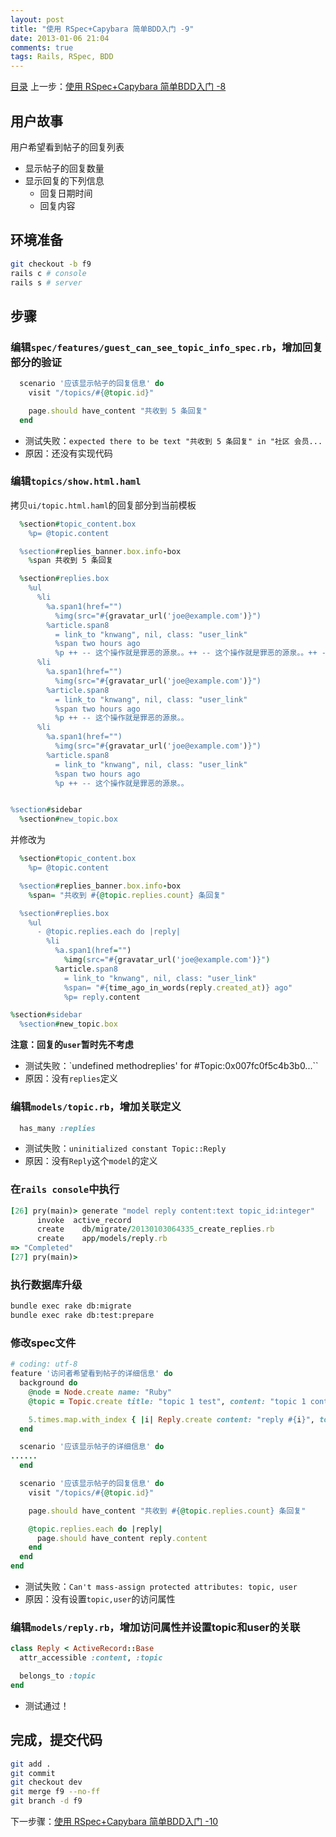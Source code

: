 ```yaml
---
layout: post
title: "使用 RSpec+Capybara 简单BDD入门 -9"
date: 2013-01-06 21:04
comments: true
tags: Rails, RSpec, BDD
---
```

[目录](/2013/01/06/ruby-china-clone-cover)
上一步：[使用 RSpec+Capybara 简单BDD入门 -8](/2013/01/06/ruby-china-clone-8)

## 用户故事

用户希望看到帖子的回复列表

- 显示帖子的回复数量
- 显示回复的下列信息
    - 回复日期时间
    - 回复内容

## 环境准备

```bash
git checkout -b f9
rails c # console
rails s # server
```

## 步骤

### 编辑`spec/features/guest_can_see_topic_info_spec.rb`，增加回复部分的验证

```rb
  scenario '应该显示帖子的回复信息' do
    visit "/topics/#{@topic.id}"

    page.should have_content "共收到 5 条回复"
  end
```

- 测试失败：`expected there to be text "共收到 5 条回复" in "社区 会员...`
- 原因：还没有实现代码

### 编辑`topics/show.html.haml`

拷贝`ui/topic.html.haml`的回复部分到当前模板

```rb
  %section#topic_content.box
    %p= @topic.content

  %section#replies_banner.box.info-box
    %span 共收到 5 条回复

  %section#replies.box
    %ul
      %li
        %a.span1(href="")
          %img(src="#{gravatar_url('joe@example.com')}")
        %article.span8
          = link_to "knwang", nil, class: "user_link"
          %span two hours ago
          %p ++ -- 这个操作就是罪恶的源泉。。++ -- 这个操作就是罪恶的源泉。。++ -- 这个操作就是罪恶的源泉。。++ -- 这个操作就是罪恶的源泉。。++ -- 这个操作就是罪恶的源泉。。++ -- 这个操作就是罪恶的源泉。。
      %li
        %a.span1(href="")
          %img(src="#{gravatar_url('joe@example.com')}")
        %article.span8
          = link_to "knwang", nil, class: "user_link"
          %span two hours ago
          %p ++ -- 这个操作就是罪恶的源泉。。
      %li
        %a.span1(href="")
          %img(src="#{gravatar_url('joe@example.com')}")
        %article.span8
          = link_to "knwang", nil, class: "user_link"
          %span two hours ago
          %p ++ -- 这个操作就是罪恶的源泉。。


%section#sidebar
  %section#new_topic.box
```

并修改为

```rb
  %section#topic_content.box
    %p= @topic.content

  %section#replies_banner.box.info-box
    %span= "共收到 #{@topic.replies.count} 条回复"

  %section#replies.box
    %ul
      - @topic.replies.each do |reply|
        %li
          %a.span1(href="")
            %img(src="#{gravatar_url('joe@example.com')}")
          %article.span8
            = link_to "knwang", nil, class: "user_link"
            %span= "#{time_ago_in_words(reply.created_at)} ago"
            %p= reply.content 

%section#sidebar
  %section#new_topic.box
```

**注意：回复的`user`暂时先不考虑**

- 测试失败：`undefined methodreplies' for #Topic:0x007fc0f5c4b3b0...``
- 原因：没有`replies`定义

### 编辑`models/topic.rb`，增加关联定义

```rb
  has_many :replies
```

- 测试失败：`uninitialized constant Topic::Reply`
- 原因：没有`Reply`这个`model`的定义

### 在`rails console`中执行

```rb
[26] pry(main)> generate "model reply content:text topic_id:integer"
      invoke  active_record
      create    db/migrate/20130103064335_create_replies.rb
      create    app/models/reply.rb
=> "Completed"
[27] pry(main)>
```

### 执行数据库升级

```bash
bundle exec rake db:migrate
bundle exec rake db:test:prepare
```

### 修改spec文件

```rb
# coding: utf-8
feature '访问者希望看到帖子的详细信息' do
  background do
    @node = Node.create name: "Ruby"
    @topic = Topic.create title: "topic 1 test", content: "topic 1 content",  node: @node

    5.times.map.with_index { |i| Reply.create content: "reply #{i}", topic: @topic, user: user }
  end

  scenario '应该显示帖子的详细信息' do
......
  end

  scenario '应该显示帖子的回复信息' do
    visit "/topics/#{@topic.id}"

    page.should have_content "共收到 #{@topic.replies.count} 条回复"

    @topic.replies.each do |reply|
      page.should have_content reply.content
    end
  end
end
```

- 测试失败：`Can't mass-assign protected attributes: topic, user`
- 原因：没有设置`topic,user`的访问属性

### 编辑`models/reply.rb`，增加访问属性并设置topic和user的关联

```rb
class Reply < ActiveRecord::Base
  attr_accessible :content, :topic

  belongs_to :topic
end
```

- 测试通过！

## 完成，提交代码

```bash
git add .
git commit 
git checkout dev
git merge f9 --no-ff
git branch -d f9
```

下一步骤：[使用 RSpec+Capybara 简单BDD入门 -10](/2013/01/06/ruby-china-clone-10)
